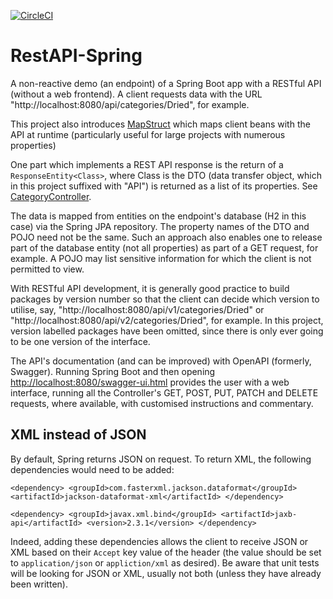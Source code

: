 [![CircleCI](https://circleci.com/gh/jfspps/RestAPI-Spring.svg?style=svg)](https://circleci.com/gh/jfspps/RestAPI-Spring)

# RestAPI-Spring

A non-reactive demo (an endpoint) of a Spring Boot app with a RESTful API (without a web frontend). A client requests data with the URL "http://localhost:8080/api/categories/Dried", for example.

This project also introduces [MapStruct](https://mapstruct.org/) which maps client beans with the API at runtime (particularly useful for large projects with numerous properties)

One part which implements a REST API response is the return of a `ResponseEntity<Class>`, where Class is the DTO (data transfer object, which in this project suffixed with "API") is returned as a list of its properties. See [CategoryController](./src/main/java/com/example/restapidemo/controllers/CategoryController.java).

The data is mapped from entities on the endpoint's database (H2 in this case) via the Spring JPA repository. The property names of the DTO and POJO need not be the same. Such an approach also enables one to release part of the database entity (not all properties) as part of a GET request, for example. A POJO may list sensitive information for which the client is not permitted to view.

With RESTful API development, it is generally good practice to build packages by version number so that the client can decide which version to utilise, say, "http://localhost:8080/api/v1/categories/Dried" or "http://localhost:8080/api/v2/categories/Dried", for example. In this project, version labelled packages have been omitted, since there is only ever going to be one version of the interface.

The API's documentation (and can be improved) with OpenAPI (formerly, Swagger). Running Spring Boot and then opening [http://localhost:8080/swagger-ui.html](http://localhost:8080/swagger-ui.html) provides the user with a web interface, running all the Controller's GET, POST, PUT, PATCH and DELETE requests, where available, with customised instructions and commentary.

## XML instead of JSON

By default, Spring returns JSON on request. To return XML, the following dependencies would need to be added:

`
<dependency>
<groupId>com.fasterxml.jackson.dataformat</groupId>
<artifactId>jackson-dataformat-xml</artifactId>
</dependency>
`

`
<dependency>
<groupId>javax.xml.bind</groupId>
<artifactId>jaxb-api</artifactId>
<version>2.3.1</version>
</dependency>
`

Indeed, adding these dependencies allows the client to receive JSON or XML based on their `Accept` key value of the header (the value should be set to `application/json` or `appliction/xml` as desired). Be aware
that unit tests will be looking for JSON or XML, usually not both (unless they have already been written).
